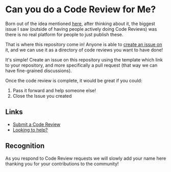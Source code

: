 # Can you do a Code Review for Me?

Born out of the idea mentioned [here](https://www.youtube.com/watch?v=LV_NXGOK8D4), after thinking about it, the biggest issue I saw (outside of having people actively doing Code Reviews) was there is no real platform for people to just publish these.

That is where this repository come in!  Anyone is able to [create an issue on](https://github.com/awjudd/code-review-for-me/issues/new) it, and we can use it as a directory of code reviews you want to have done!

It's simple!  Create an issue on this repository using the template which link to your repository, and more specifically a pull request (that way we can have fine-grained discussions).

Once the code review is complete, it would be great if you could:

1. Pass it forward and help someone else!
2. Close the Issue you created

## Links

* [Submit a Code Review](https://github.com/awjudd/code-review-for-me/issues/new/choose)
* [Looking to help?](https://github.com/awjudd/code-review-for-me/issues)

## Recognition

As you respond to Code Review requests we will slowly add your name here thanking you for your contributions to the community!